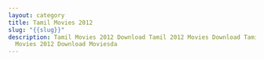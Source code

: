 ```yaml
---
layout: category
title: Tamil Movies 2012
slug: "{{slug}}"
description: Tamil Movies 2012 Download Tamil 2012 Movies Download Tamil Mobile
  Movies 2012 Download Moviesda
---
```

